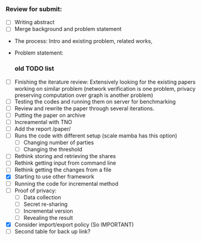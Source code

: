   
### Review for submit:
- [ ] Writing abstract 
- [ ] Merge background and problem statement 

* The process: Intro and existing problem, related works,
* Problem statement: 


  ### old TODO list
- [ ] Finishing the iterature review: Extensively looking for the existing papers working on similar problem (network verification is one problem, privacy preserving computation over graph is another problem)
- [ ] Testing the codes and running them on server for benchmarking
- [ ] Review and rewrite the paper through several iterations.
- [ ] Putting the paper on archive 
- [ ] Increamental with TNO
- [ ] Add the report /paper/
- [ ] Runs the code with different setup (scale mamba has this option)
  - [ ] Changing number of parties 
  - [ ] Changing the threshold 
- [ ] Rethink storing and retrieving the shares
- [ ] Rethink getting input from command line
- [ ] Rethink getting the changes from a file
- [x] Starting to use other framework 
- [ ] Running the code for incremental method
- [ ] Proof of privacy:
  - [ ] Data collection
  - [ ] Secret re-sharing
  - [ ] Incremental version
  - [ ] Revealing the result
- [x] Consider import/export policy (So IMPORTANT)
- [ ] Second table for back up link?
